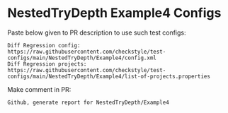# NestedTryDepth Example4 Configs
Paste below given to PR description to use such test configs:
```
Diff Regression config: https://raw.githubusercontent.com/checkstyle/test-configs/main/NestedTryDepth/Example4/config.xml
Diff Regression projects: https://raw.githubusercontent.com/checkstyle/test-configs/main/NestedTryDepth/Example4/list-of-projects.properties
```
Make comment in PR:
```
Github, generate report for NestedTryDepth/Example4
```
